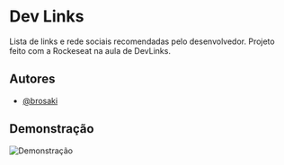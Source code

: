 # Dev Links

Lista de links e rede sociais recomendadas pelo desenvolvedor. Projeto feito com a Rockeseat na aula de DevLinks.

## Autores

- [@brosaki](https://www.github.com/brosaki)

## Demonstração

<img src="https://i.imgur.com/yCxCu32.png" alt="Demonstração">
